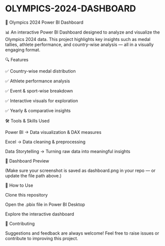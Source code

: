 # OLYMPICS-2024-DASHBOARD


🏅 Olympics 2024 Power BI Dashboard

📊 An interactive Power BI Dashboard designed to analyze and visualize the Olympics 2024 data.
This project highlights key insights such as medal tallies, athlete performance, and country-wise analysis — all in a visually engaging format.

🔍 Features

✅ Country-wise medal distribution

✅ Athlete performance analysis

✅ Event & sport-wise breakdown

✅ Interactive visuals for exploration

✅ Yearly & comparative insights

🛠 Tools & Skills Used

Power BI → Data visualization & DAX measures

Excel → Data cleaning & preprocessing

Data Storytelling → Turning raw data into meaningful insights

📸 Dashboard Preview

(Make sure your screenshot is saved as dashboard.png in your repo — or update the file path above.)

🚀 How to Use

Clone this repository

Open the .pbix file in Power BI Desktop

Explore the interactive dashboard

🤝 Contributing

Suggestions and feedback are always welcome! Feel free to raise issues or contribute to improving this project.
